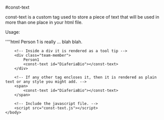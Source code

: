 #const-text

const-text is a custom tag used to store a piece of text that will be used in more than one place in your html file.

Usage:

''''html
	<body>
		<!-- Define the text. Notice the def after the text. -->
		<const-text id="Person1Bio" def>
			Person 1 is really ... blah blah.
		</const-text>
		
		<!-- Inside a div it is rendered as a tool tip -->
		<div class="team-member">
			Person1
			<const-text id="DiaferiaBio"></const-text>
		</div>

		<!-- If any other tag encloses it, then it is rendered as plain text or any style you might add. -->
		<span>
			<const-text id="DiaferiaBio"></const-text>
		</span>
		
		<!-- Include the javascript file. -->
		<script src="const-text.js"></script>
	</body>
